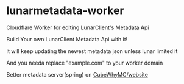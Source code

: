 # lunarmetadata-worker
Cloudflare Worker for editing LunarClient's Metadata Api

Build Your own LunarClient Metadata Api with it!

It will keep updating the newest metadata json unless lunar limited it

And you needa replace "example.com" to your worker domain

Better metadata server(spring) on [CubeWhyMC/website](https://github.com/CubeWhyMC/website)
